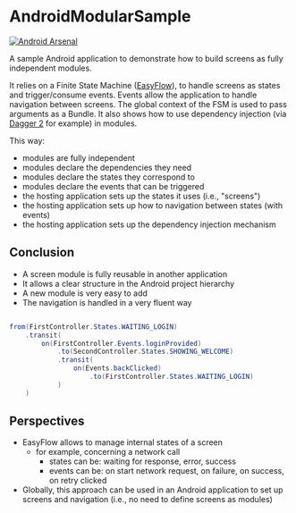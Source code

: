 # AndroidModularSample

[![Android Arsenal](https://img.shields.io/badge/Android%20Arsenal-AndroidModularSample-brightgreen.svg?style=flat)](http://android-arsenal.com/details/3/4810)

A sample Android application to demonstrate how to build screens as fully independent modules.

It relies on a Finite State Machine ([EasyFlow](https://github.com/Beh01der/EasyFlow)), to handle screens as states and trigger/consume events.
Events allow the application to handle navigation between screens.
The global context of the FSM is used to pass arguments as a Bundle.
It also shows how to use dependency injection (via [Dagger 2](https://google.github.io/dagger/) for example) in modules.

This way:

- modules are fully independent
- modules declare the dependencies they need
- modules declare the states they correspond to
- modules declare the events that can be triggered
- the hosting application sets up the states it uses (i.e., "screens")
- the hosting application sets up how to navigation between states (with events)
- the hosting application sets up the dependency injection mechanism

## Conclusion

- A screen module is fully reusable in another application
- It allows a clear structure in the Android project hierarchy
- A new module is very easy to add
- The navigation is handled in a very fluent way

```java

from(FirstController.States.WAITING_LOGIN)
    .transit(
        on(FirstController.Events.loginProvided)
            .to(SecondController.States.SHOWING_WELCOME)
            .transit(
                on(Events.backClicked)
                    .to(FirstController.States.WAITING_LOGIN)
            )
    )

```

## Perspectives

- EasyFlow allows to manage internal states of a screen
    - for example, concerning a network call
        - states can be: waiting for response, error, success
        - events can be: on start network request, on failure, on success, on retry clicked
- Globally, this approach can be used in an Android application to set up screens and navigation (i.e., no need to define screens as modules)
